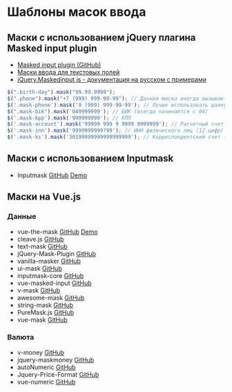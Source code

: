 # Шаблоны масок ввода

## Маски с использованием jQuery плагина Masked input plugin

- [Masked input plugin (GitHub)](https://github.com/digitalBush/jquery.maskedinput)
- [Маски ввода для текстовых полей](https://snipp.ru/jquery/masked-input)
- [jQuery.Maskedinput js - документация на русском с примерами](https://webstool.ru/jquery.maskedinput.html)

```javascript
$(".birth-day").mask("99.99.9999");
$(".phone").mask("+7 (999) 999-99-99"); // Данная маска иногда вызывает потерю клиента, некоторые люди не видят +7 и пишут 8903... в итоге теряется последняя цифра телефона. 
$('.mask-phone').mask('9 (999) 999-99-99'); // Лучше использовать данную маску для ввода номера телефона
$(".mask-bik").mask('049999999'); // БИК (всегда начинается с 04)
$('.mask-kpp').mask('999999999'); // КПП
$('.mask-account').mask('99999 999 9 9999 9999999'); // Расчетный счет
$('.mask-inn').mask('9999999999?99'); // ИНН физического лиц (12 цифр) и ИНН юридического лица (10 цифр)
$('.mask-ks').mask('30199999999999999999'); // Корреспондентский счет (всегда начинается с 301)
```

## Маски с использованием Inputmask

- Inputmask [GitHub](https://github.com/RobinHerbots/Inputmask) [Demo](https://robinherbots.github.io/Inputmask/)

## Маски на Vue.js

### Данные
- vue-the-mask [GitHub](https://github.com/vuejs-tips/vue-the-mask) [Demo](https://vuejs-tips.github.io/vue-the-mask/)
- cleave.js [GitHub](https://github.com/nosir/cleave.js)
- text-mask [GitHub](https://github.com/text-mask/text-mask)
- jQuery-Mask-Plugin [GitHub](https://github.com/igorescobar/jQuery-Mask-Plugin)
- vanilla-masker [GitHub](https://github.com/fernandofleury/vanilla-masker)
- ui-mask [GitHub](https://github.com/angular-ui/ui-mask)
- inputmask-core [GitHub](https://github.com/insin/inputmask-core)
- vue-masked-input [GitHub](https://github.com/niksmr/vue-masked-input)
- v-mask [GitHub](https://github.com/probil/v-mask)
- awesome-mask [GitHub](https://github.com/moip/awesome-mask)
- string-mask [GitHub](https://github.com/the-darc/string-mask)
- PureMask.js [GitHub](https://github.com/romulobrasil/PureMask.js)
- vue-mask [GitHub](https://github.com/devindex/vue-mask)

### Валюта
- v-money [GitHub](https://github.com/vuejs-tips/v-money)
- jquery-maskmoney [GitHub](https://github.com/plentz/jquery-maskmoney)
- autoNumeric [GitHub](https://github.com/autoNumeric/autoNumeric)
- Jquery-Price-Format [GitHub](https://github.com/flaviosilveira/Jquery-Price-Format)
- vue-numeric [GitHub](https://github.com/kevinongko/vue-numeric)